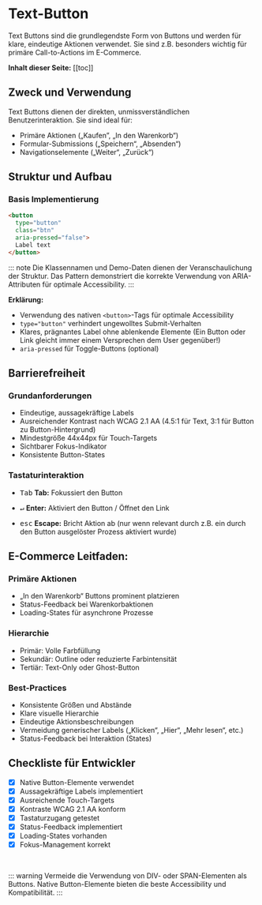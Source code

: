 # Text-Button

Text Buttons sind die grundlegendste Form von Buttons und werden für klare, eindeutige Aktionen verwendet. Sie sind z.B. besonders wichtig für primäre Call-to-Actions im E-Commerce.

**Inhalt dieser Seite:**
[[toc]]

## Zweck und Verwendung

Text Buttons dienen der direkten, unmissverständlichen Benutzerinteraktion. Sie sind ideal für:
- Primäre Aktionen („Kaufen”, „In den Warenkorb“)
- Formular-Submissions („Speichern“, „Absenden“)
- Navigationselemente („Weiter“, „Zurück“)

## Struktur und Aufbau

### Basis Implementierung

```html
<button 
  type="button" 
  class="btn"
  aria-pressed="false">
  Label text
</button>
```

::: note
Die Klassennamen und Demo-Daten dienen der Veranschaulichung der Struktur. Das Pattern demonstriert die korrekte Verwendung von ARIA-Attributen für optimale Accessibility.
:::

**Erklärung:**

- Verwendung des nativen `<button>`-Tags für optimale Accessibility
- `type="button"` verhindert ungewolltes Submit-Verhalten
- Klares, prägnantes Label ohne ablenkende Elemente (Ein Button oder Link gleicht immer einem Versprechen dem User gegenüber!)
- `aria-pressed` für Toggle-Buttons (optional)

## Barrierefreiheit

### Grundanforderungen

- Eindeutige, aussagekräftige Labels
- Ausreichender Kontrast nach WCAG 2.1 AA (4.5:1 für Text, 3:1 für Button zu Button-Hintergrund)
- Mindestgröße 44x44px für Touch-Targets
- Sichtbarer Fokus-Indikator
- Konsistente Button-States

### Tastaturinteraktion

- <kbd>Tab</kbd> **Tab:** Fokussiert den Button

- <kbd>↵</kbd> **Enter:** Aktiviert den Button / Öffnet den Link

- <kbd>esc</kbd> **Escape:** Bricht Aktion ab (nur wenn relevant durch z.B. ein durch den Button ausgelöster Prozess aktiviert wurde)

## E-Commerce Leitfaden:

### Primäre Aktionen

- „In den Warenkorb“ Buttons prominent platzieren
- Status-Feedback bei Warenkorbaktionen
- Loading-States für asynchrone Prozesse

### Hierarchie
- Primär: Volle Farbfüllung
- Sekundär: Outline oder reduzierte Farbintensität
- Tertiär: Text-Only oder Ghost-Button

### Best-Practices

- Konsistente Größen und Abstände
- Klare visuelle Hierarchie
- Eindeutige Aktionsbeschreibungen
- Vermeidung generischer Labels („Klicken“, „Hier“, „Mehr lesen“, etc.)
- Status-Feedback bei Interaktion (States)

## Checkliste für Entwickler

- [X] Native Button-Elemente verwendet
- [X] Aussagekräftige Labels implementiert
- [X] Ausreichende Touch-Targets
- [X] Kontraste WCAG 2.1 AA konform
- [X] Tastaturzugang getestet
- [X] Status-Feedback implementiert
- [X] Loading-States vorhanden
- [X] Fokus-Management korrekt

<br>

::: warning
Vermeide die Verwendung von DIV- oder SPAN-Elementen als Buttons. Native Button-Elemente bieten die beste Accessibility und Kompatibilität.
:::